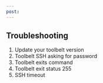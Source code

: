 ```yaml
---
post: 
---
```


## Troubleshooting

1.  Update your toolbelt version
2.  Toolbelt SSH asking for password
3.  Toolbelt exits command
4.  Toolbelt exit status 255
5.  SSH timeout
